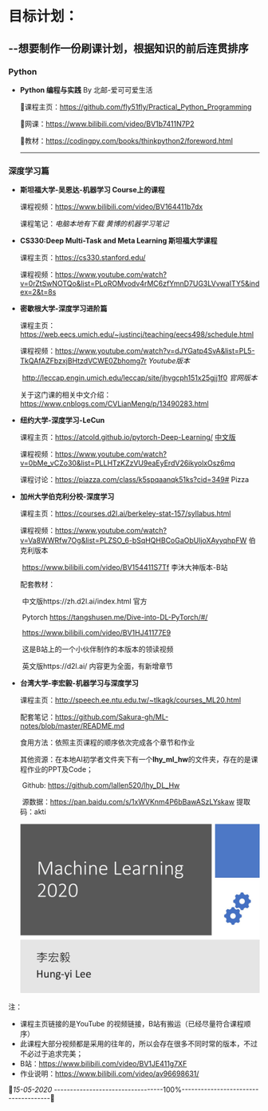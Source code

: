 # 目标计划：

## --想要制作一份刷课计划，根据知识的前后连贯排序

### Python

- **Python 编程与实践**  By 北邮-爱可可爱生活

  :link:课程主页：​​https://github.com/fly51fly/Practical_Python_Programming

  :link:网课：https://www.bilibili.com/video/BV1b7411N7P2

  :link:教材：https://codingpy.com/books/thinkpython2/foreword.html

  

  ------

  

### 深度学习篇

- **斯坦福大学-吴恩达-机器学习 Course上的课程**

  课程视频：https://www.bilibili.com/video/BV164411b7dx

  课程笔记：*电脑本地有下载  黄博的机器学习笔记*

- **CS330:Deep Multi-Task and Meta Learning  斯坦福大学课程**

  课程主页：https://cs330.stanford.edu/

  课程视频：https://www.youtube.com/watch?v=0rZtSwNOTQo&list=PLoROMvodv4rMC6zfYmnD7UG3LVvwaITY5&index=2&t=8s

- **密歇根大学-深度学习进阶篇**

  课程主页：https://web.eecs.umich.edu/~justincj/teaching/eecs498/schedule.html

  课程视频：https://www.youtube.com/watch?v=dJYGatp4SvA&list=PL5-TkQAfAZFbzxjBHtzdVCWE0Zbhomg7r  *Youtube版本*

  ​                      http://leccap.engin.umich.edu/leccap/site/jhygcph151x25gjj1f0 *官网版本*

   关于这门课的相关中文介绍：https://www.cnblogs.com/CVLianMeng/p/13490283.html

- **纽约大学-深度学习-LeCun**

  课程主页：https://atcold.github.io/pytorch-Deep-Learning/   [中文版](https://atcold.github.io/pytorch-Deep-Learning/zh/)              

  课程视频：https://www.youtube.com/watch?v=0bMe_vCZo30&list=PLLHTzKZzVU9eaEyErdV26ikyolxOsz6mq        

  课程讨论：https://piazza.com/class/k5spqaanqk51ks?cid=349# Pizza

- **加州大学伯克利分校-深度学习**

  课程主页：https://courses.d2l.ai/berkeley-stat-157/syllabus.html

  课程视频：https://www.youtube.com/watch?v=Va8WWRfw7Og&list=PLZSO_6-bSqHQHBCoGaObUljoXAyyqhpFW 伯克利版本

  ​                      https://www.bilibili.com/video/BV154411S7Tf 李沐大神版本-B站

  配套教材：

  ​                   中文版https://zh.d2l.ai/index.html 官方

  ​                   Pytorch https://tangshusen.me/Dive-into-DL-PyTorch/#/ 

  ​                                https://www.bilibili.com/video/BV1HJ41177E9  

  ​                                 这是B站上的一个小伙伴制作的本版本的领读视频

  ​                   英文版https://d2l.ai/  内容更为全面，有新增章节

- **台湾大学-李宏毅-机器学习与深度学习**

  课程主页：http://speech.ee.ntu.edu.tw/~tlkagk/courses_ML20.html

  配套笔记：https://github.com/Sakura-gh/ML-notes/blob/master/README.md

  食用方法：依照主页课程的顺序依次完成各个章节和作业

  其他资源：在本地AI初学者文件夹下有一个**lhy_ml_hw**的文件夹，存在的是课程作业的PPT及Code；

  ​                     Github: https://github.com/Iallen520/lhy_DL_Hw

  ​                      源数据：https://pan.baidu.com/s/1xWVKnm4P6bBawASzLYskaw 提取码：akti

  <img src="./images/Snipaste_2020-05-14_21-34-39.jpg" style="zoom:50%;" />

注：

- 课程主页链接的是YouTube 的视频链接，B站有搬运（已经尽量符合课程顺序）
- 此课程大部分视频都是采用的往年的，所以会存在很多不同时常的版本，不过不必过于追求完美；
- B站：https://www.bilibili.com/video/BV1JE411g7XF
- 作业说明：https://www.bilibili.com/video/av96698631/

:date:*15-05-2020*   ----------------------------------100%-------------------------------------:calendar:      


